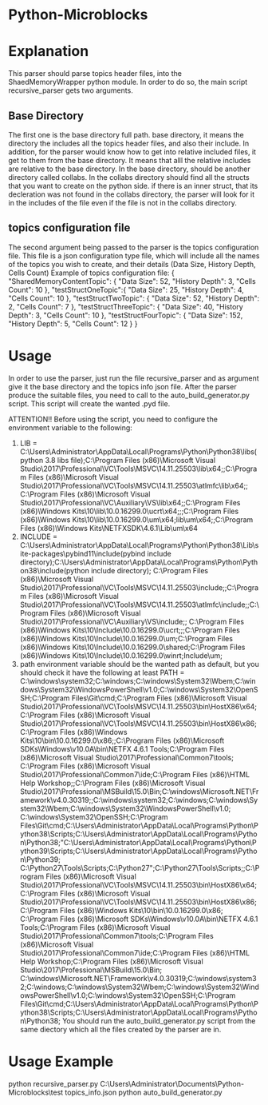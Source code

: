 # Python-Microblocks

# Explanation
This parser should parse topics header files, into the ShaedMemoryWrapper python module.
In order to do so, the main script recursive_parser gets two arguments. 

## Base Directory
The first one is the base directory full path. base directory, it means the directory the includes all the 
topics header files, and also their include. In addition, for the parser would know how to get into relative included files,
it get to them from the base directory. It means that alll the relative includes are relative to the base directory.
In the base directory, should be another directory called collabs. In the collabs directory should find all the structs that you
want to create  on the python side. if there is an inner struct, that its decleration was not found in the collabs directory, the parser will
look for it in the includes of the file even if the file is not in the collabs directory.

## topics configuration file
The second argument being passed to the parser is the topics configuration file.
This file is a json configuration type file, which will include all the names of the topics 
you wish to create, and their details (Data Size, History Depth, Cells Count)
Example of topics configuration file:
{
  "SharedMemoryContentTopic": {
    "Data Size": 52,
    "History Depth": 3,
    "Cells Count": 10
  },
  "testStructOneTopic":{
    "Data Size": 25,
    "History Depth": 4,
    "Cells Count": 10
  },
  "testStructTwoTopic": {
    "Data Size": 52,
    "History Depth": 2,
    "Cells Count": 7
  },
  "testStructThreeTopic": {
    "Data Size": 40,
    "History Depth": 3,
    "Cells Count": 10
  },
  "testStructFourTopic": {
    "Data Size": 152,
    "History Depth": 5,
    "Cells Count": 12
  }
}

# Usage
In order to use the parser, just run the file recursive_parser
and as argument give it the base directory and the topics info json file.
After the parser produce the suitable files, you need to call to the auto_build_generator.py
script. This script will create the wanted .pyd file.

ATTENTION!!
Before using the script, you need to configure the environment variable to the following:
1. LIB = C:\Users\Administrator\AppData\Local\Programs\Python\Python38\libs(python 3.8 libs file);C:\Program Files (x86)\Microsoft Visual Studio\2017\Professional\VC\Tools\MSVC\14.11.25503\lib\x64;;C:\Program Files (x86)\Microsoft Visual Studio\2017\Professional\VC\Tools\MSVC\14.11.25503\atlmfc\lib\x64;;
C:\Program Files (x86)\Microsoft Visual Studio\2017\Professional\VC\Auxiliary\VS\lib\x64;;C:\Program Files (x86)\Windows Kits\10\lib\10.0.16299.0\ucrt\x64;;;C:\Program Files (x86)\Windows Kits\10\lib\10.0.16299.0\um\x64;lib\um\x64;;C:\Program Files (x86)\Windows Kits\NETFXSDK\4.6.1\Lib\um\x64
2. INCLUDE = C:\Users\Administrator\AppData\Local\Programs\Python\Python38\Lib\site-packages\pybind11\include(pybind include directory);C:\Users\Administrator\AppData\Local\Programs\Python\Python38\include(python include directory);
C:\Program Files (x86)\Microsoft Visual Studio\2017\Professional\VC\Tools\MSVC\14.11.25503\include;;C:\Program Files (x86)\Microsoft Visual Studio\2017\Professional\VC\Tools\MSVC\14.11.25503\atlmfc\include;;C:\Program Files (x86)\Microsoft Visual Studio\2017\Professional\VC\Auxiliary\VS\include;;
C:\Program Files (x86)\Windows Kits\10\Include\10.0.16299.0\ucrt;;;C:\Program Files (x86)\Windows Kits\10\Include\10.0.16299.0\um;C:\Program Files (x86)\Windows Kits\10\Include\10.0.16299.0\shared;C:\Program Files (x86)\Windows Kits\10\Include\10.0.16299.0\winrt;Include\um;
3. path environment variable should be the wanted path as default, but you should check it have the following at least
PATH = C:\windows\system32;C:\windows;C:\windows\System32\Wbem;C:\windows\System32\WindowsPowerShell\v1.0\;C:\windows\System32\OpenSSH\;C:\Program Files\Git\cmd;C:\Program Files (x86)\Microsoft Visual Studio\2017\Professional\VC\Tools\MSVC\14.11.25503\bin\HostX86\x64;
C:\Program Files (x86)\Microsoft Visual Studio\2017\Professional\VC\Tools\MSVC\14.11.25503\bin\HostX86\x86;C:\Program Files (x86)\Windows Kits\10\bin\10.0.16299.0\x86;;C:\Program Files (x86)\Microsoft SDKs\Windows\v10.0A\bin\NETFX 4.6.1 Tools;C:\Program Files (x86)\Microsoft Visual Studio\2017\Professional\Common7\tools;
C:\Program Files (x86)\Microsoft Visual Studio\2017\Professional\Common7\ide;C:\Program Files (x86)\HTML Help Workshop;;C:\Program Files (x86)\Microsoft Visual Studio\2017\Professional\MSBuild\15.0\Bin;C:\windows\Microsoft.NET\Framework\v4.0.30319\;;C:\windows\system32;C:\windows;C:\windows\System32\Wbem;C:\windows\System32\WindowsPowerShell\v1.0\;
C:\windows\System32\OpenSSH\;C:\Program Files\Git\cmd;C:\Users\Administrator\AppData\Local\Programs\Python\Python38\Scripts\;C:\Users\Administrator\AppData\Local\Programs\Python\Python38\;"C:\Users\Administrator\AppData\Local\Programs\Python\Python39\Scripts;C:\Users\Administrator\AppData\Local\Programs\Python\Python39;
C:\Python27\Tools\Scripts;C:\Python27";C:\Python27\Tools\Scripts;;C:\Program Files (x86)\Microsoft Visual Studio\2017\Professional\VC\Tools\MSVC\14.11.25503\bin\HostX86\x64;C:\Program Files (x86)\Microsoft Visual Studio\2017\Professional\VC\Tools\MSVC\14.11.25503\bin\HostX86\x86;C:\Program Files (x86)\Windows Kits\10\bin\10.0.16299.0\x86;
C:\Program Files (x86)\Microsoft SDKs\Windows\v10.0A\bin\NETFX 4.6.1 Tools;C:\Program Files (x86)\Microsoft Visual Studio\2017\Professional\Common7\tools;C:\Program Files (x86)\Microsoft Visual Studio\2017\Professional\Common7\ide;C:\Program Files (x86)\HTML Help Workshop;C:\Program Files (x86)\Microsoft Visual Studio\2017\Professional\MSBuild\15.0\Bin;
C:\windows\Microsoft.NET\Framework\v4.0.30319\;C:\windows\system32;C:\windows;C:\windows\System32\Wbem;C:\windows\System32\WindowsPowerShell\v1.0\;C:\windows\System32\OpenSSH\;C:\Program Files\Git\cmd;C:\Users\Administrator\AppData\Local\Programs\Python\Python38\Scripts\;C:\Users\Administrator\AppData\Local\Programs\Python\Python38\;
You should run the auto_build_generator.py script from the same diectory which all the files created by the parser are in.


# Usage Example
python recursive_parser.py C:\Users\Administrator\Documents\Python-Microblocks\test topics_info.json
python auto_build_generator.py